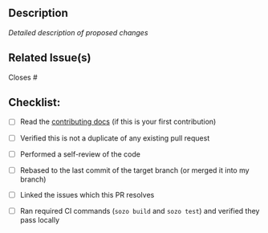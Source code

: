 ## Description

_Detailed description of proposed changes_

## Related Issue(s)

Closes #<!-- issue number-->
## Checklist:

- [ ] Read the [contributing docs](../CONTRIBUTING.md) (if this is your first contribution)
- [ ] Verified this is not a duplicate of any existing pull request

- [ ] Performed a self-review of the code
- [ ] Rebased to the last commit of the target branch (or merged it into my branch)
- [ ] Linked the issues which this PR resolves
- [ ] Ran required CI commands (`sozo build` and `sozo test`) and verified they pass locally

<!-- _Note: If your changes are small and straightforward, you may skip the creation of an issue beforehand and remove this section. However, for medium-to-large changes, it is recommended to have an open issue for discussion and approval prior to submitting a pull request._-->